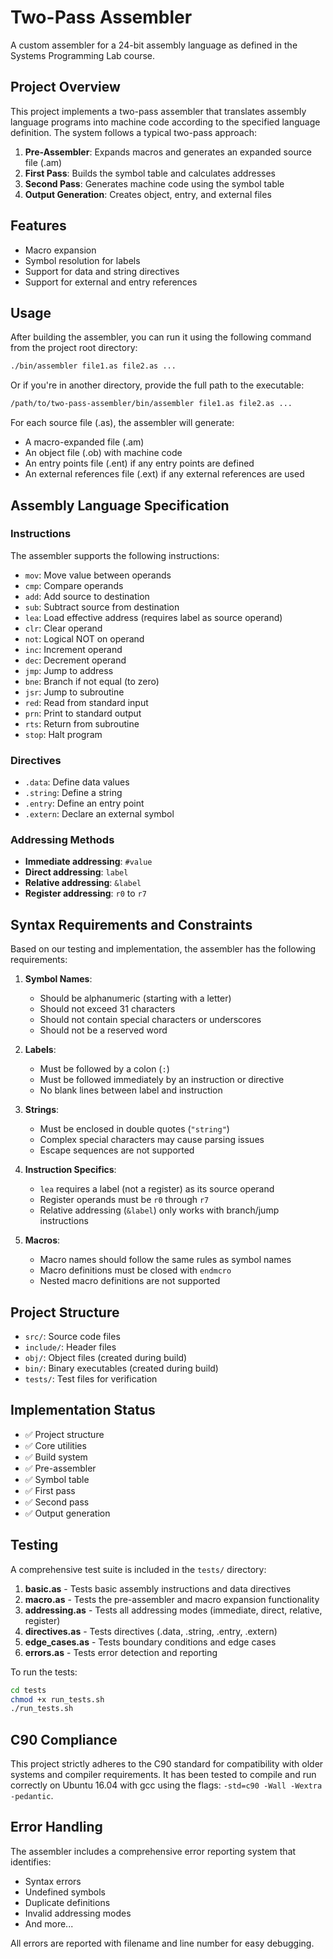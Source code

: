 # Two-Pass Assembler

A custom assembler for a 24-bit assembly language as defined in the Systems Programming Lab course.

## Project Overview

This project implements a two-pass assembler that translates assembly language programs into machine code according to
the specified language definition. The system follows a typical two-pass approach:

1. **Pre-Assembler**: Expands macros and generates an expanded source file (.am)
2. **First Pass**: Builds the symbol table and calculates addresses
3. **Second Pass**: Generates machine code using the symbol table
4. **Output Generation**: Creates object, entry, and external files

## Features

- Macro expansion
- Symbol resolution for labels
- Support for data and string directives
- Support for external and entry references
## Usage

After building the assembler, you can run it using the following command from the project root directory:

```bash
./bin/assembler file1.as file2.as ...
```

Or if you're in another directory, provide the full path to the executable:

```bash
/path/to/two-pass-assembler/bin/assembler file1.as file2.as ...
```

For each source file (.as), the assembler will generate:

- A macro-expanded file (.am)
- An object file (.ob) with machine code
- An entry points file (.ent) if any entry points are defined
- An external references file (.ext) if any external references are used
## Assembly Language Specification

### Instructions

The assembler supports the following instructions:

- `mov`: Move value between operands
- `cmp`: Compare operands
- `add`: Add source to destination
- `sub`: Subtract source from destination
- `lea`: Load effective address (requires label as source operand)
- `clr`: Clear operand
- `not`: Logical NOT on operand
- `inc`: Increment operand
- `dec`: Decrement operand
- `jmp`: Jump to address
- `bne`: Branch if not equal (to zero)
- `jsr`: Jump to subroutine
- `red`: Read from standard input
- `prn`: Print to standard output
- `rts`: Return from subroutine
- `stop`: Halt program

### Directives

- `.data`: Define data values
- `.string`: Define a string
- `.entry`: Define an entry point
- `.extern`: Declare an external symbol

### Addressing Methods

- **Immediate addressing**: `#value`
- **Direct addressing**: `label`
- **Relative addressing**: `&label`
- **Register addressing**: `r0` to `r7`

## Syntax Requirements and Constraints

Based on our testing and implementation, the assembler has the following requirements:

1. **Symbol Names**:
    - Should be alphanumeric (starting with a letter)
    - Should not exceed 31 characters
    - Should not contain special characters or underscores
    - Should not be a reserved word

2. **Labels**:
    - Must be followed by a colon (`:`)
    - Must be followed immediately by an instruction or directive
    - No blank lines between label and instruction

3. **Strings**:
    - Must be enclosed in double quotes (`"string"`)
    - Complex special characters may cause parsing issues
    - Escape sequences are not supported

4. **Instruction Specifics**:
    - `lea` requires a label (not a register) as its source operand
    - Register operands must be `r0` through `r7`
    - Relative addressing (`&label`) only works with branch/jump instructions

5. **Macros**:
    - Macro names should follow the same rules as symbol names
    - Macro definitions must be closed with `endmcro`
    - Nested macro definitions are not supported

## Project Structure

- `src/`: Source code files
- `include/`: Header files
- `obj/`: Object files (created during build)
- `bin/`: Binary executables (created during build)
- `tests/`: Test files for verification

## Implementation Status

- ✅ Project structure
- ✅ Core utilities
- ✅ Build system
- ✅ Pre-assembler
- ✅ Symbol table
- ✅ First pass
- ✅ Second pass
- ✅ Output generation

## Testing

A comprehensive test suite is included in the `tests/` directory:

1. **basic.as** - Tests basic assembly instructions and data directives
2. **macro.as** - Tests the pre-assembler and macro expansion functionality
3. **addressing.as** - Tests all addressing modes (immediate, direct, relative, register)
4. **directives.as** - Tests directives (.data, .string, .entry, .extern)
5. **edge_cases.as** - Tests boundary conditions and edge cases
6. **errors.as** - Tests error detection and reporting

To run the tests:

```bash
cd tests
chmod +x run_tests.sh
./run_tests.sh
```

## C90 Compliance

This project strictly adheres to the C90 standard for compatibility with older systems and compiler requirements. It has been tested to compile and run correctly on Ubuntu 16.04 with gcc using the flags: `-std=c90 -Wall -Wextra -pedantic`.

## Error Handling

The assembler includes a comprehensive error reporting system that identifies:

- Syntax errors
- Undefined symbols
- Duplicate definitions
- Invalid addressing modes
- And more...

All errors are reported with filename and line number for easy debugging.